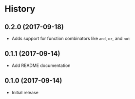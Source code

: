 # History

## 0.2.0 (2017-09-18)

  * Adds support for function combinators like `and`, `or`, and `not`

## 0.1.1 (2017-09-14)

  * Add README documentation

## 0.1.0 (2017-09-14)

  * Initial release
